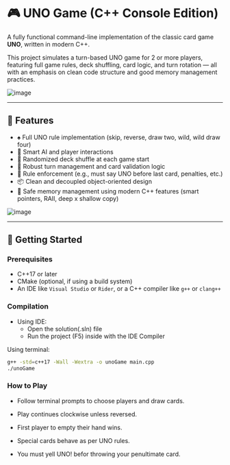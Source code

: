 # 🎮 UNO Game (C++ Console Edition)

A fully functional command-line implementation of the classic card game **UNO**, written in modern C++.

This project simulates a turn-based UNO game for 2 or more players, featuring full game rules, deck shuffling, card logic, and turn rotation — all with an emphasis on clean code structure and good memory management practices.

![image](https://github.com/user-attachments/assets/0f54c2d3-d9ad-44dd-ad73-1eeaaaca432f)

---

## 📌 Features

- ♠️ Full UNO rule implementation (skip, reverse, draw two, wild, wild draw four)
- 🧠 Smart AI and player interactions
- 🎲 Randomized deck shuffle at each game start
- 🔄 Robust turn management and card validation logic
- 🚫 Rule enforcement (e.g., must say UNO before last card, penalties, etc.)
- 📦 Clean and decoupled object-oriented design
- 🧹 Safe memory management using modern C++ features (smart pointers, RAII, deep x shallow copy)

![image](https://github.com/user-attachments/assets/a8c91499-fab0-4125-88ac-bd7a7b255254)

---

## 🚀 Getting Started

### Prerequisites

- C++17 or later
- CMake (optional, if using a build system)
- An IDE like `Visual Studio` or `Rider`, or a C++ compiler like `g++` or `clang++`

### Compilation

- Using IDE:
  - Open the solution(.sln) file
  - Run the project (F5) inside with the IDE Compiler

Using terminal:
```bash
g++ -std=c++17 -Wall -Wextra -o unoGame main.cpp
./unoGame
````

### How to Play
- Follow terminal prompts to choose players and draw cards.

- Play continues clockwise unless reversed.

- First player to empty their hand wins.

- Special cards behave as per UNO rules.

- You must yell UNO! befor throwing your penultimate card.

